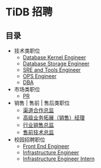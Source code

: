 # TiDB 招聘

## 目录

+ 技术类职位
  - [Database Kernel Engineer](engineer/database-kernel-engineer.md)
  - [Database Storage Engineer](engineer/database-storage-engineer.md)
  - [SRE and Tools Engineer](engineer/SRE-Tools-Engineer.md)
  - [OPS Engineer](engineer/OPS-engineer.md)
  - [DBA](engineer/DBA.md)
+ 市场类职位
  - [PR](market/pr-manager.md)
+ 销售 | 售前 | 售后类职位
  - [渠道合作总监](sales/channel-co-director.md)
  - [高级业务拓展（销售）经理](sales/senior-business-manager.md)
  - [行业销售总监](sales/sales-director.md)
  - [售前技术总监](sales/presales-director.md)
+ 校园招聘职位
  - [Front End Engineer](campus/frontend-engineer.md)
  - [Infrastructure Engineer](campus/infrastructure-engineer.md)
  - [Infrastructure Engineer Intern](campus/infrastructure-engineer-intern.md)
